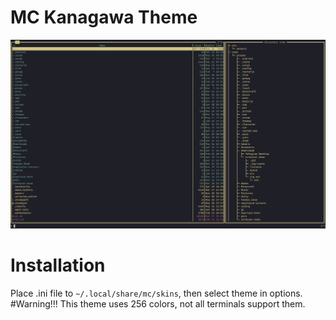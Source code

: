 # MC Kanagawa Theme
![mc-kanagawa](https://github.com/PlazmaBot2000/MC-Kanagawa-Theme/blob/main/kanagawa.png)
# Installation
Place .ini file to `~/.local/share/mc/skins`, then select theme in options.
#Warning!!!
This theme uses 256 colors, not all terminals support them.
